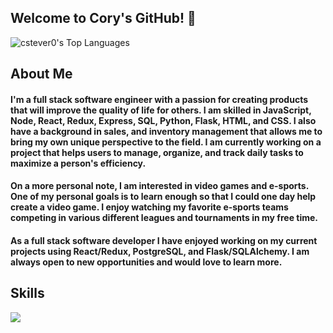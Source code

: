 ## Welcome to Cory's GitHub! 👋

<!-- ![cstever0's Stats](https://github-readme-stats.vercel.app/api?username=cstever0&theme=nightowl&show_icons=true&hide_border=true&count_private=true) -->
![cstever0's Top Languages](https://github-readme-stats.vercel.app/api/top-langs/?username=cstever0&theme=nightowl&show_icons=true&hide_border=true&layout=compact)


## About Me

#### I'm a full stack software engineer with a passion for creating products that will improve the quality of life for others. I am skilled in JavaScript, Node, React, Redux, Express, SQL, Python, Flask, HTML, and CSS. I also have a background in sales, and inventory management that allows me to bring my own unique perspective to the field. I am currently working on a project that helps users to manage, organize, and track daily tasks to maximize a person's efficiency.

#### On a more personal note, I am interested in video games and e-sports. One of my personal goals is to learn enough so that I could one day help create a video game. I enjoy watching my favorite e-sports teams competing in various different leagues and tournaments in my free time.

#### As a full stack software developer I have enjoyed working on my current projects using React/Redux, PostgreSQL, and Flask/SQLAlchemy. I am always open to new opportunities and would love to learn more.

## Skills

<p>
  <p href="https://skillicons.dev" align="center" style="display: flex; align-items: center;" >
    <img src="https://skillicons.dev/icons?i=js,express,react,redux,nodejs,html,css,py,flask,postgres,postman,sequelize,sqlite,visualstudio,jinja&perline=8" />
  </p>
</p>

<!---
cstever0/cstever0 is a ✨ special ✨ repository because its `README.md` (this file) appears on your GitHub profile.
You can click the Preview link to take a look at your changes.
--->

